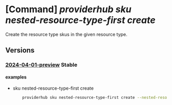 # [Command] _providerhub sku nested-resource-type-first create_

Create the resource type skus in the given resource type.

## Versions

### [2024-04-01-preview](/Resources/mgmt-plane/L3N1YnNjcmlwdGlvbnMve30vcHJvdmlkZXJzL21pY3Jvc29mdC5wcm92aWRlcmh1Yi9wcm92aWRlcnJlZ2lzdHJhdGlvbnMve30vcmVzb3VyY2V0eXBlcmVnaXN0cmF0aW9ucy97fS9yZXNvdXJjZXR5cGVyZWdpc3RyYXRpb25zL3t9L3NrdXMve30=/2024-04-01-preview.xml) **Stable**

<!-- mgmt-plane /subscriptions/{}/providers/microsoft.providerhub/providerregistrations/{}/resourcetyperegistrations/{}/resourcetyperegistrations/{}/skus/{} 2024-04-01-preview -->

#### examples

- sku nested-resource-type-first create
    ```bash
        providerhub sku nested-resource-type-first create --nested-resource-type-first "nestedResourceTypeFirst" --sku-settings [{"name":"freeSku","kind":"Standard","tier":"Tier1"},{"name":"premiumSku","costs":[{"meterId":"xxx"}],"kind":"Premium","tier":"Tier2"}] --provider-namespace "{providerNamespace}" --resource-type "{resourceType}" --sku "{skuName}"
    ```
